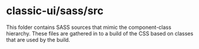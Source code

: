 # classic-ui/sass/src

This folder contains SASS sources that mimic the component-class hierarchy. These files
are gathered in to a build of the CSS based on classes that are used by the build.
